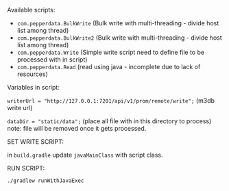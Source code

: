 Available scripts:
- `com.pepperdata.BulkWrite` (Bulk write with multi-threading - divide host list among thread)
- `com.pepperdata.BulkWrite2` (Bulk write with multi-threading - divide host list among thread)
- `com.pepperdata.Write` (Simple write script need to define file to be processed with in script)
- `com.pepperdata.Read` (read using java - incomplete due to lack of resources)

Variables in script:

`writerUrl = "http://127.0.0.1:7201/api/v1/prom/remote/write";` (m3db write url)

`dataDir = "static/data";` (place all file with in this directory to process)
note: file will be removed once it gets processed.

SET WRITE SCRIPT:

in `build.gradle` update `javaMainClass` with script class.

RUN SCRIPT:

`./gradlew runWithJavaExec`

